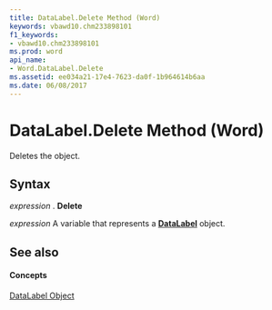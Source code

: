 ```yaml
---
title: DataLabel.Delete Method (Word)
keywords: vbawd10.chm233898101
f1_keywords:
- vbawd10.chm233898101
ms.prod: word
api_name:
- Word.DataLabel.Delete
ms.assetid: ee034a21-17e4-7623-da0f-1b964614b6aa
ms.date: 06/08/2017
---
```



# DataLabel.Delete Method (Word)

Deletes the object.


## Syntax

 _expression_ . **Delete**

 _expression_ A variable that represents a **[DataLabel](Word.DataLabel.md)** object.


## See also


#### Concepts


[DataLabel Object](Word.DataLabel.md)

